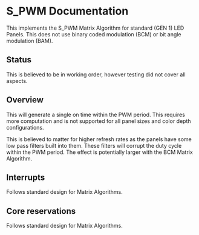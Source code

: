 # S_PWM Documentation
This implements the S_PWM Matrix Algorithm for standard (GEN 1) LED Panels. This does not use binary coded modulation (BCM) or bit angle modulation (BAM).

## Status
This is believed to be in working order, however testing did not cover all aspects.

## Overview
This will generate a single on time within the PWM period. This requires more computation and is not supported for all panel sizes and color depth configurations.

This is believed to matter for higher refresh rates as the panels have some low pass filters built into them. These filters will corrupt the duty cycle within the PWM period. The effect is potentially larger with the BCM Matrix Algorithm.

## Interrupts
Follows standard design for Matrix Algorithms.

## Core reservations
Follows standard design for Matrix Algorithms.
